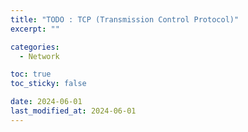 ```yaml
---
title: "TODO : TCP (Transmission Control Protocol)"
excerpt: ""

categories:
  - Network

toc: true
toc_sticky: false

date: 2024-06-01
last_modified_at: 2024-06-01
---
```


